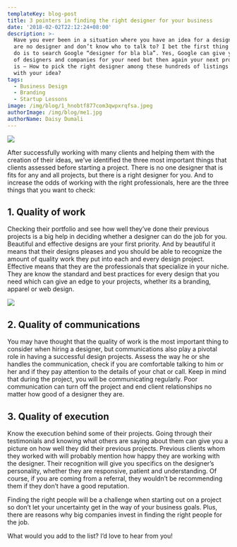 ```yaml
---
templateKey: blog-post
title: 3 pointers in finding the right designer for your business
date: '2018-02-02T22:12:24+08:00'
description: >-
  Have you ever been in a situation where you have an idea for a design but you
  are no designer and don’t know who to talk to? I bet the first thing you will
  do is to search Google “designer for bla bla”. Yes, Google can give you a list
  of designers and companies for your need but then again your next problem
  is — How to pick the right designer among these hundreds of listings to work
  with your idea?
tags:
  - Business Design
  - Branding
  - Startup Lessons
image: /img/blog/1_hnobtf877com3qwpxrqfsa.jpeg
authorImage: /img/blog/me1.jpg
authorName: Daisy Dumali
---
```

<img src="https://res.cloudinary.com/teembr/image/upload/c_fill,h_800,w_2000/v1/img/blog/1_HNObtf877coM3qwPxrQFSA.jpg" class="img-full" />

After successfully working with many clients and helping them with the creation of their ideas, we’ve identified the three most important things that clients assessed before starting a project. There is no one designer that is fits for any and all projects, but there is a right designer for you. And to increase the odds of working with the right professionals, here are the three things that you want to check:

## 1. Quality of work

Checking their portfolio and see how well they’ve done their previous projects is a big help in deciding whether a designer can do the job for you. Beautiful and effective designs are your first priority. And by beautiful it means that their designs pleases and you should be able to recognize the amount of quality work they put into each and every design project. Effective means that they are the professionals that specialize in your niche. They are know the standard and best practices for every design that you need which can give an edge to your projects, whether its a branding, apparel or web design.

<img src="https://res.cloudinary.com/teembr/image/upload/c_fill,w_800,h_536/v1/img/blog/1_Ta0j5RHwrb4OVzrcEFj_dA.jpg" class="img-center" />

## 2. Quality of communications

You may have thought that the quality of work is the most important thing to consider when hiring a designer, but communications also play a pivotal role in having a successful design projects. Assess the way he or she handles the communication, check if you are comfortable talking to him or her and if they pay attention to the details of your chat or call. Keep in mind that during the project, you will be communicating regularly. Poor communication can turn off the project and end client relationships no matter how good of a designer they are.

## 3. Quality of execution

Know the execution behind some of their projects. Going through their testimonials and knowing what others are saying about them can give you a picture on how well they did their previous projects. Previous clients whom they worked with will probably mention how happy they are working with the designer. Their recognition will give you specifics on the designer’s personality, whether they are responsive, patient and understanding. Of course, if you are coming from a referral, they wouldn’t be recommending them if they don’t have a good reputation.

<p class="custom-hr"></p>

Finding the right people will be a challenge when starting out on a project so don’t let your uncertainty get in the way of your business goals. Plus, there are reasons why big companies invest in finding the right people for the job.

What would you add to the list? I’d love to hear from you!
